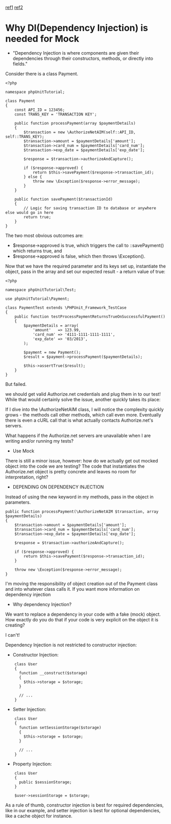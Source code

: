 [ref1](https://jtreminio.com/2013/03/unit-testing-tutorial-part-4-mock-objects-stub-methods-dependency-injection/)
[ref2](http://fabien.potencier.org/what-is-dependency-injection.html)

# Why DI(Dependency Injection) is needed for Mock

- "Dependency Injection is where components are given their dependencies through their constructors, methods, or directly into fields."

Consider there is a class Payment.

```
<?php

namespace phpUnitTutorial;

class Payment
{
    const API_ID = 123456;
    const TRANS_KEY = 'TRANSACTION KEY';

    public function processPayment(array $paymentDetails)
    {
        $transaction = new \AuthorizeNetAIM(self::API_ID, self::TRANS_KEY);
        $transaction->amount = $paymentDetails['amount'];
        $transaction->card_num = $paymentDetails['card_num'];
        $transaction->exp_date = $paymentDetails['exp_date'];

        $response = $transaction->authorizeAndCapture();

        if ($response->approved) {
            return $this->savePayment($response->transaction_id);
        } else {
            throw new \Exception($response->error_message);
        }
    }

    public function savePayment($transactionId)
    {
        // Logic for saving transaction ID to database or anywhere else would go in here
        return true;
    }
}
```

The two most obvious outcomes are:

- $response->approved is true, which triggers the call to ::savePayment() which returns true, and
- $response->approved is false, which then throws \Exception().

Now that we have the required parameter and its keys set up, instantiate the object, pass in the array and set our expected result - a return value of true:

```
<?php

namespace phpUnitTutorial\Test;

use phpUnitTutorial\Payment;

class PaymentTest extends \PHPUnit_Framework_TestCase
{
    public function testProcessPaymentReturnsTrueOnSuccessfulPayment()
    {
        $paymentDetails = array(
            'amount'   => 123.99,
            'card_num' => '4111-1111-1111-1111',
            'exp_date' => '03/2013',
        );

        $payment = new Payment();
        $result = $payment->processPayment($paymentDetails);

        $this->assertTrue($result);
    }
}
```

But failed.

we should get valid Authorize.net credentials and plug them in to our test! While that would certainly solve the issue, another quickly takes its place:

If I dive into the \AuthorizeNetAIM class, I will notice the complexity quickly grows - the methods call other methods, which call even more. Eventually there is even a cURL call that is what actually contacts Authorize.net's servers.

What happens if the Authorize.net servers are unavailable when I are writing and/or running my tests?

- Use Mock

There is still a minor issue, however: how do we actually get out mocked object into the code we are testing? The code that instantiates the Authorize.net object is pretty concrete and leaves no room for interpretation, right?

- DEPENDING ON DEPENDENCY INJECTION

Instead of using the new keyword in my methods, pass in the object in parameters.

```
public function processPayment(\AuthorizeNetAIM $transaction, array $paymentDetails)
{
    $transaction->amount = $paymentDetails['amount'];
    $transaction->card_num = $paymentDetails['card_num'];
    $transaction->exp_date = $paymentDetails['exp_date'];

    $response = $transaction->authorizeAndCapture();

    if ($response->approved) {
        return $this->savePayment($response->transaction_id);
    }

    throw new \Exception($response->error_message);
}
```

I'm moving the responsibility of object creation out of the Payment class and into whatever class calls it. If you want more information on dependency injection

- Why dependency Injection?

We want to replace a dependency in your code with a fake (mock) object. How exactly do you do that if your code is very explicit on the object it is creating?

I can't!


Dependency Injection is not restricted to constructor injection:

- Constructor Injection:
```
    class User
    {
      function __construct($storage)
      {
        $this->storage = $storage;
      }

      // ...
    }

```

- Setter Injection:
```
    class User
    {
      function setSessionStorage($storage)
      {
        $this->storage = $storage;
      }

      // ...
    }
```

- Property Injection:
```
    class User
    {
      public $sessionStorage;
    }

    $user->sessionStorage = $storage;
```

As a rule of thumb, constructor injection is best for required dependencies, like in our example, and setter injection is best for optional dependencies, like a cache object for instance.